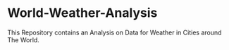 # World-Weather-Analysis
This Repository contains an Analysis on Data for Weather in Cities around The World.
